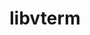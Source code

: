 ---
title: "libvterm"
layout: cache
categories: [package, develop-2023-12-10]
meta: {"versions": ["0.3.1"], "compilers": ["gcc@=7.5.0"], "oss": ["ubuntu18.04"], "platforms": ["linux"], "targets": ["x86_64_v3"], "stacks": ["developer-tools", "root"], "num_specs": 1, "num_specs_by_stack": {"developer-tools": 1, "root": 1}}
spec_details: [{"hash": "7y73iimkwm2vmfgkvnunu4vzfk7jvogr", "compiler": "gcc@=7.5.0", "versions": ["0.3.1"], "os": "ubuntu18.04", "platform": "linux", "target": "x86_64_v3", "variants": ["build_system=makefile"], "stacks": ["developer-tools", "root"], "size": "-", "tarball": "https://binaries.spack.io/releases/develop-2023-12-10/build_cache/linux-ubuntu18.04-x86_64_v3/gcc-7.5.0/libvterm-0.3.1/linux-ubuntu18.04-x86_64_v3-gcc-7.5.0-libvterm-0.3.1-7y73iimkwm2vmfgkvnunu4vzfk7jvogr.spack"}]
---